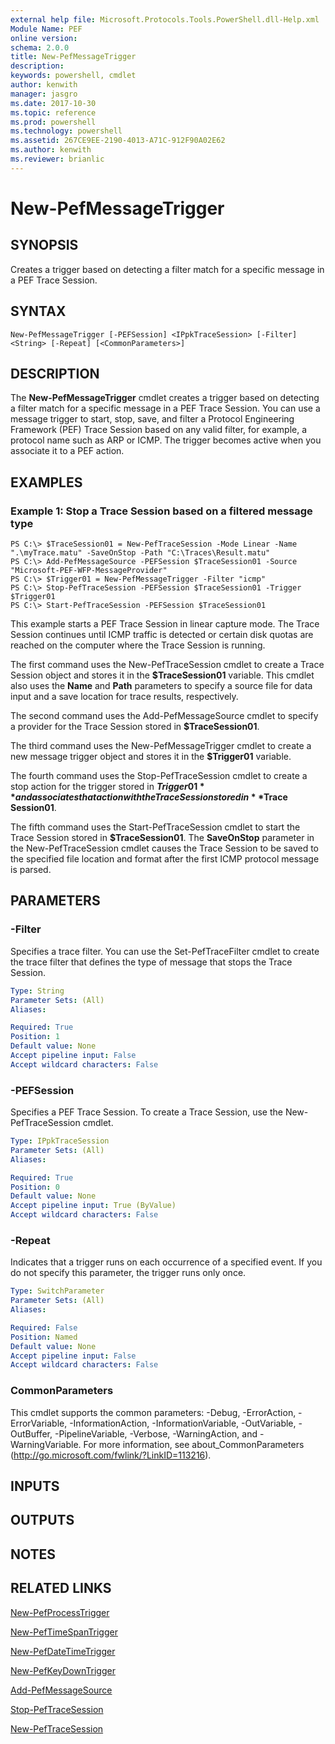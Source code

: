 ```yaml
---
external help file: Microsoft.Protocols.Tools.PowerShell.dll-Help.xml
Module Name: PEF
online version: 
schema: 2.0.0
title: New-PefMessageTrigger
description: 
keywords: powershell, cmdlet
author: kenwith
manager: jasgro
ms.date: 2017-10-30
ms.topic: reference
ms.prod: powershell
ms.technology: powershell
ms.assetid: 267CE9EE-2190-4013-A71C-912F90A02E62
ms.author: kenwith
ms.reviewer: brianlic
---
```


# New-PefMessageTrigger

## SYNOPSIS
Creates a trigger based on detecting a filter match for a specific message in a PEF Trace Session.

## SYNTAX

```
New-PefMessageTrigger [-PEFSession] <IPpkTraceSession> [-Filter] <String> [-Repeat] [<CommonParameters>]
```

## DESCRIPTION
The **New-PefMessageTrigger** cmdlet creates a trigger based on detecting a filter match for a specific message in a PEF Trace Session.
You can use a message trigger to start, stop, save, and filter a Protocol Engineering Framework (PEF) Trace Session based on any valid filter, for example, a protocol name such as ARP or ICMP.
The trigger becomes active when you associate it to a PEF action.

## EXAMPLES

### Example 1: Stop a Trace Session based on a filtered message type
```
PS C:\> $TraceSession01 = New-PefTraceSession -Mode Linear -Name ".\myTrace.matu" -SaveOnStop -Path "C:\Traces\Result.matu"
PS C:\> Add-PefMessageSource -PEFSession $TraceSession01 -Source "Microsoft-PEF-WFP-MessageProvider"
PS C:\> $Trigger01 = New-PefMessageTrigger -Filter "icmp"
PS C:\> Stop-PefTraceSession -PEFSession $TraceSession01 -Trigger $Trigger01
PS C:\> Start-PefTraceSession -PEFSession $TraceSession01
```

This example starts a PEF Trace Session in linear capture mode.
The Trace Session continues until ICMP traffic is detected or certain disk quotas are reached on the computer where the Trace Session is running.

The first command uses the New-PefTraceSession cmdlet to create a Trace Session object and stores it in the **$TraceSession01** variable.
This cmdlet also uses the **Name** and **Path** parameters to specify a source file for data input and a save location for trace results, respectively.

The second command uses the Add-PefMessageSource cmdlet to specify a provider for the Trace Session stored in **$TraceSession01**.

The third command uses the New-PefMessageTrigger cmdlet to create a new message trigger object and stores it in the **$Trigger01** variable.

The fourth command uses the Stop-PefTraceSession cmdlet to create a stop action for the trigger stored in **$Trigger01** and associates that action with the Trace Session stored in **$Trace Session01**.

The fifth command uses the Start-PefTraceSession cmdlet to start the Trace Session stored in **$TraceSession01**.
The **SaveOnStop** parameter in the New-PefTraceSession cmdlet causes the Trace Session to be saved to the specified file location and format after the first ICMP protocol message is parsed.

## PARAMETERS

### -Filter
Specifies a trace filter.
You can use the Set-PefTraceFilter cmdlet to create the trace filter that defines the type of message that stops the Trace Session.

```yaml
Type: String
Parameter Sets: (All)
Aliases: 

Required: True
Position: 1
Default value: None
Accept pipeline input: False
Accept wildcard characters: False
```

### -PEFSession
Specifies a PEF Trace Session.
To create a Trace Session, use the New-PefTraceSession cmdlet.

```yaml
Type: IPpkTraceSession
Parameter Sets: (All)
Aliases: 

Required: True
Position: 0
Default value: None
Accept pipeline input: True (ByValue)
Accept wildcard characters: False
```

### -Repeat
Indicates that a trigger runs on each occurrence of a specified event.
If you do not specify this parameter, the trigger runs only once.

```yaml
Type: SwitchParameter
Parameter Sets: (All)
Aliases: 

Required: False
Position: Named
Default value: None
Accept pipeline input: False
Accept wildcard characters: False
```

### CommonParameters
This cmdlet supports the common parameters: -Debug, -ErrorAction, -ErrorVariable, -InformationAction, -InformationVariable, -OutVariable, -OutBuffer, -PipelineVariable, -Verbose, -WarningAction, and -WarningVariable. For more information, see about_CommonParameters (http://go.microsoft.com/fwlink/?LinkID=113216).

## INPUTS

## OUTPUTS

## NOTES

## RELATED LINKS

[New-PefProcessTrigger](./New-PefProcessTrigger.md)

[New-PefTimeSpanTrigger](./New-PefTimeSpanTrigger.md)

[New-PefDateTimeTrigger](./New-PefDateTimeTrigger.md)

[New-PefKeyDownTrigger](./New-PefKeyDownTrigger.md)

[Add-PefMessageSource](./Add-PefMessageSource.md)

[Stop-PefTraceSession](./Stop-PefTraceSession.md)

[New-PefTraceSession](./New-PefTraceSession.md)
